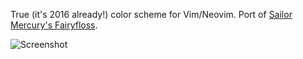 True (it's 2016 already!) color scheme for Vim/Neovim. Port of
[Sailor Mercury's Fairyfloss](http://sailorhg.github.io/fairyfloss/).

![Screenshot](https://github.com/taecilla/fairyfloss.vim/blob/master/screenshot.png)
